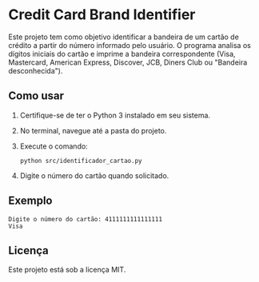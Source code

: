 # Credit Card Brand Identifier

Este projeto tem como objetivo identificar a bandeira de um cartão de crédito a partir do número informado pelo usuário. O programa analisa os dígitos iniciais do cartão e imprime a bandeira correspondente (Visa, Mastercard, American Express, Discover, JCB, Diners Club ou "Bandeira desconhecida").

## Como usar

1. Certifique-se de ter o Python 3 instalado em seu sistema.
2. No terminal, navegue até a pasta do projeto.
3. Execute o comando:

   ```
   python src/identificador_cartao.py
   ```

4. Digite o número do cartão quando solicitado.

## Exemplo

```
Digite o número do cartão: 4111111111111111
Visa
```

## Licença

Este projeto está sob a licença MIT.